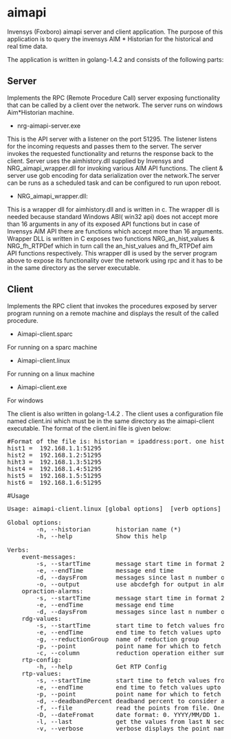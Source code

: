 # aimapi
Invensys (Foxboro) aimapi server and client application. The purpose of this application is to query the invensys AIM * Historian for the historical and real time data.

The application is written in golang-1.4.2 and consists of the following parts:

## Server
Implements the RPC (Remote Procedure Call) server exposing functionality that can be called by a client over the network. The server runs on windows Aim*Historian machine.

* nrg-aimapi-server.exe

This is the API server with a listener on  the port 51295. The listener listens for the incoming requests and passes them to the server. The server invokes the requested functionality and returns the response back to the client. 
Server uses the aimhistory.dll supplied by Invensys and NRG_aimapi_wrapper.dll for invoking various AIM API functions. The client & server use gob encoding for data serialization over the network.The server can be runs as a scheduled task and can be configured to run upon reboot. 

* NRG_aimapi_wrapper.dll:

This is a wrapper dll for aimhistory.dll  and is written in c. The wrapper dll is needed because standard Windows ABI( win32 api) does not  accept more than 16 arguments in any of its exposed API functions but in case of Invensys AIM API there are functions which accept more than 16 arguments. Wrapper DLL is written  in C exposes two functions NRG_an_hist_values &  NRG_fh_RTPDef which in turn call the  an_hist_values and fh_RTPDef aim API functions respectively. This wrapper dll is used by the server program above to expose its functionality over the network using rpc and it has to be in the same directory as the server executable.


## Client
Implements the RPC client that invokes the procedures exposed by server program running on a remote machine and displays the result of the called procedure.
*	Aimapi-client.sparc 

For running on a sparc machine
*	Aimapi-client.linux

For running on a linux machine
* Aimapi-client.exe
 
For windows

The client is also written in golang-1.4.2 . The client uses a configuration file named client.ini which must be in the same directory as the aimapi-client executable. The format of the client.ini file is given below:

<pre>#Format of the file is: historian = ipaddress:port. one historian per line
hist1 =  192.168.1.1:51295
hist2 =  192.168.1.2:51295
hiht3 =  192.168.1.3:51295
hist4 =  192.168.1.4:51295
hist5 =  192.168.1.5:51295
hist6 =  192.168.1.6:51295
</pre>

#Usage
<pre>
Usage: aimapi-client.linux [global options] <verb> [verb options]

Global options:
        -n, --historian       historian name (*)
        -h, --help            Show this help

Verbs:
    event-messages:
        -s, --startTime       message start time in format 2015-01-31 15:04:00
        -e, --endTime         message end time
        -d, --daysFrom        messages since last n number of days
        -o, --output          use abcdefgh for output in almhist.tcl format or use csv for output in csv format
    opraction-alarms:
        -s, --startTime       message start time in format 2015-01-31 15:04:00
        -e, --endTime         message end time
        -d, --daysFrom        messages since last n number of days
    rdg-values:
        -s, --startTime       start time to fetch values from
        -e, --endTime         end time to fetch values upto
        -g, --reductionGroup  name of reduction group
        -p, --point           point name for which to fetch values
        -c, --column          reduction operation either sum or avg
    rtp-config:
        -h, --help            Get RTP Config
    rtp-values:
        -s, --startTime       start time to fetch values from
        -e, --endTime         end time to fetch values upto
        -p, --point           point name for which to fetch values (*)
        -d, --deadbandPercent deadband percent to consider a value has changed from the previous one
        -f, --file            read the points from file. One point per line in the file
        -D, --dateFromat      date format: 0. YYYY/MM/DD 1. unix time 2. DD-MON-YYYY 3. PI Backload format 4. unixtime englishtime value status
        -l, --last            get the values from last N seconds ago
        -v, --verbose         verbose displays the point name in output
</pre>
